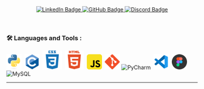 <!-- ![c633c20ede82f0e0ced7d570dbe3a1f3](https://user-images.githubusercontent.com/70382532/138322189-2db8df52-9dcb-40a0-88a8-c365466bd33d.gif) //// ![fullmetal](https://tenor.com/view/fullmetal-alchemist-edward-elric-fma-alphonse-elric-anime-gif-23992482.gif)-->
<div id="header" align="center">
  <!-- <img src="https://media.giphy.com/media/M9gbBd9nbDrOTu1Mqx/giphy.gif" width="100"/> -->
<div id="badges">
  <a href="https://www.linkedin.com/in/jose-alexandre-da-silva-junior-38801613a/">
    <img src="https://img.shields.io/badge/LinkedIn-blue?style=for-the-badge&logo=linkedin&logoColor=white&style=for-the-badge" alt="LinkedIn Badge"/>
  </a>
  <a href="https://github.com/josealexandre87/">
    <img src="https://img.shields.io/badge/GitHub-black?style=for-the-badge&logo=GitHub&logoColor=white&style=for-the-badge" alt="GitHub Badge"/>
  </a>
  <a href="https://discord.com/channels/josealexandre87#4599">
    <img src="https://img.shields.io/badge/Discord-blueviolet?style=for-the-badge&logo=Discord&logoColor=white&style=for-the-badge" alt="Discord Badge"/>
  </a>
</div>
</div>
<div id="header" align="center">
<img src="https://komarev.com/ghpvc/?username=your-josealexandre87&style=for-the-badge&color=yellow" alt=""/>
  <h1>
<!-- <img src="https://tenor.com/view/fma-full-metal-alchemist-alchemy-transmutation-circle-edward-elric-gif-15873696.gif" width="150 height="150" /> -->
 <!--  <img src="https://media.giphy.com/media/vFKqnCdLPNOKc/giphy.gif" width="100 height="100" />  <img src="https://media.giphy.com/media/hvRJCLFzcasrR4ia7z/giphy.gif" width="60px"/>-->
 <!-- <img src="https://tenor.com/view/cat-computer-typing-fast-gif-5368357.gif" width="100px"/>-->
</h1>
</div>
<!-- <div align="center">
  <img src="https://media.giphy.com/media/dWesBcTLavkZuG35MI/giphy.gif" width="600" height="300"/> -->
</div>

<!-- --- -->

<!-- ### :man_technologist: About Me :
I'm a Software Engineering student <img src="https://media.giphy.com/media/WUlplcMpOCEmTGBtBW/giphy.gif" width="30"> and I'm starting to program and develop websites and applications.
The first programming language that I learned was Python, and as soon as I started the course in College I learned the C programming language and also took a course on code versioning using Git.
Today I am in a process of learning, with the aim of adding value to my work.-->

<!-- --- -->

### :hammer_and_wrench: Languages and Tools :
<div>
  <img src="https://github.com/josealexandre87/josealexandre87/blob/main/Icons%20-%20Languages%20and%20Tools/python_icon.svg"  title="Python" alt="Python" width="40" height="40"/>&nbsp;
    <img src="https://github.com/josealexandre87/josealexandre87/blob/main/Icons%20-%20Languages%20and%20Tools/c_icon_original.svg"  title="C" alt="C" width="40" height="40"/>&nbsp;
  <img src="https://github.com/josealexandre87/josealexandre87/blob/main/Icons%20-%20Languages%20and%20Tools/css3_logo_icon_blue.svg"  title="CSS3" alt="CSS" width="50" height="50"/>&nbsp;
  <img src="https://github.com/josealexandre87/josealexandre87/blob/main/Icons%20-%20Languages%20and%20Tools/html5_logo_icon_orange.svg" title="HTML5" alt="HTML" width="50" height="50"/>&nbsp;
  <img src="https://github.com/josealexandre87/josealexandre87/blob/main/Icons%20-%20Languages%20and%20Tools/javascript_icon.svg" title="JavaScript" alt="JavaScript" width="40" height="40"/>&nbsp;
  <img src="https://github.com/josealexandre87/josealexandre87/blob/main/Icons%20-%20Languages%20and%20Tools/git_logo_icon.svg" title="Git" **alt="Git" width="40" height="40"/>
  <img src="https://github.com/josealexandre87/josealexandre87/blob/main/Icons%20-%20Languages%20and%20Tools/pycharm_alt_icon.ico"  title="PyCharm" alt="PyCharm" width="50" height="50"/>&nbsp;
  <img src="https://github.com/josealexandre87/josealexandre87/blob/main/Icons%20-%20Languages%20and%20Tools/vscode_icon.svg"  title="VSCode" alt="VSCode" width="40" height="40"/>&nbsp;
  <img src="https://github.com/josealexandre87/josealexandre87/blob/main/Icons%20-%20Languages%20and%20Tools/figma_logo_icon.svg"  title="Figma" alt="Figma" width="40" height="40"/>&nbsp;
   <img src="https://cdn.jsdelivr.net/gh/devicons/devicon/icons/mysql/mysql-original-wordmark.svg" title="MySQL" alt="MySQL" width="50" height="50"/>&nbsp;
  </div>

---

<!-- ### :writing_hand: Blog Posts :

<!-- BLOG-POST-LIST:START -->
<!--- [Test Post](https://dev.to/itszed0/test-post-490g) -->
<!-- BLOG-POST-LIST:END -->

<!--
**josealexandre87/josealexandre87** is a ✨ _special_ ✨ repository because its `README.md` (this file) appears on your GitHub profile.

Here are some ideas to get you started:

- 🔭 I’m currently working on ...
- 🌱 I’m currently learning ...
- 👯 I’m looking to collaborate on ...
- 🤔 I’m looking for help with ...
- 💬 Ask me about ...
- 📫 How to reach me: ...
- 😄 Pronouns: ...
- ⚡ Fun fact: ...
-->
